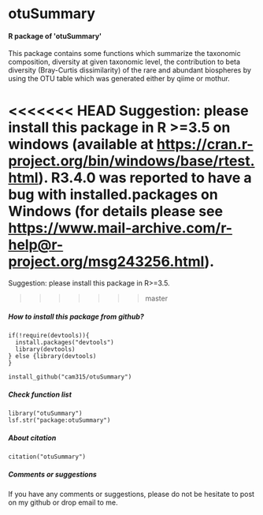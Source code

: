 # otuSummary
#### R package of 'otuSummary'

This package contains some functions which summarize the taxonomic composition, diversity at given taxonomic level, the contribution to beta diversity (Bray-Curtis dissimilarity) of the rare and abundant biospheres by using the OTU table which was generated either by qiime or mothur. 

<<<<<<< HEAD
Suggestion: please install this package in R >=3.5 on windows (available at https://cran.r-project.org/bin/windows/base/rtest.html). R3.4.0 was reported to have a bug with installed.packages on Windows (for details please see https://www.mail-archive.com/r-help@r-project.org/msg243256.html).
=======
Suggestion: please install this package in R>=3.5.
>>>>>>> master

##### How to install this package from github?

    if(!require(devtools)){
      install.packages("devtools")
      library(devtools)
    } else {library(devtools)
    }
    
    install_github("cam315/otuSummary")
    
##### Check function list
    library("otuSummary")
    lsf.str("package:otuSummary")
    
##### About citation
    citation("otuSummary")

##### Comments or suggestions
If you have any comments or suggestions, please do not be hesitate to post on my github or drop email to me.
    



